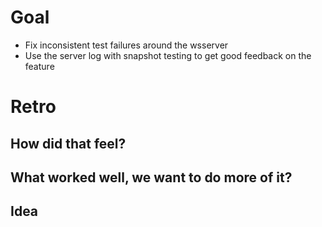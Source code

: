 # Goal

- Fix inconsistent test failures around the wsserver
- Use the server log with snapshot testing to get good feedback on the feature

# Retro

## How did that feel?


## What worked well, we want to do more of it?


## Idea
